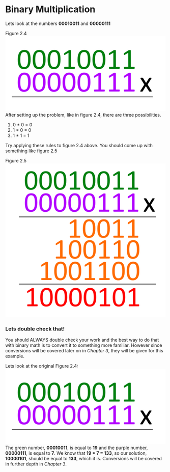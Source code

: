 # Binary Multiplication
Lets look at the numbers **00010011** and **00000111**

Figure 2.4
![](https://github.com/reedmeyer1/Binary-Math-Tutorial/blob/master/2.3%2001.png?raw=true)
After setting up the problem, like in figure 2.4, there are three possibilities.
1. 0 * 0 = 0
2. 1 * 0 = 0
3. 1 * 1 = 1

Try applying these rules to figure 2.4 above. You should come up with something like figure 2.5

Figure 2.5
![](https://github.com/reedmeyer1/Binary-Math-Tutorial/blob/master/2.3%2002.png?raw=true)

### Lets double check that!
You should ALWAYS double check your work and the best way to do that with binary math is to convert it to something more familiar. However since conversions will be covered later on in *Chapter 3*, they will be given for this example.

Lets look at the original Figure 2.4:
![](https://github.com/reedmeyer1/Binary-Math-Tutorial/blob/master/2.3%2001.png?raw=true)
The green number, **00010011**, is equal to **19** and the purple number, **00000111**, is equal to **7**. We know that **19 * 7 = 133**, so our solution, **10000101**, should be equal to **133**, which it is. Conversions will be covered in further depth in *Chapter 3*.
